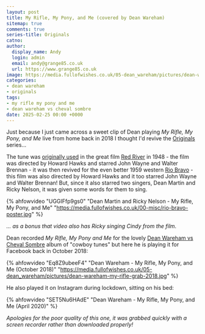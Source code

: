 ```yaml
---
layout: post
title: My Rifle, My Pony, and Me (covered by Dean Wareham)
sitemap: true
comments: true
series-title: Originals
catno:
author:
  display_name: Andy
  login: admin
  email: andy@grange85.co.uk
  url: https://www.grange85.co.uk
image: https://media.fullofwishes.co.uk/05-dean_wareham/pictures/dean-wareham-my-rifle-grab-2018.jpg
categories:
- dean wareham
- originals
tags:
- my rifle my pony and me
- dean wareham vs cheval sombre
date: 2025-02-25 00:00 +0000
---
```

Just because I just came across a sweet clip of Dean playing _My Rifle, My Pony, and Me_ live from home back in 2018 I thought I'd revive the [Originals](/category/originals/) series...

The tune was [originally used](https://youtu.be/gp0vMW016gg) in the great film [Red River](https://en.wikipedia.org/wiki/Red_River_(1948_film)) in 1948 - the film was directed by Howard Hawks and starred John Wayne and Walter Brennan - it was then revived for the even better 1959 western [Rio Bravo](https://en.wikipedia.org/wiki/Rio_Bravo_(film)) - this film was also directed by Howard Hawks and it too starred John Wayne and Walter Brennan! But, since it also starred two singers, Dean Martin and Ricky Nelson, it was given some words for them to sing.

{% ahfowvideo "UGGIFfp9gs0" "Dean Martin and Ricky Nelson - My Rifle, My Pony, and Me" "https://media.fullofwishes.co.uk/00-misc/rio-bravo-poster.jpg" %}

_... as a bonus that video also has Ricky singing Cindy from the film_.

Dean recorded _My Rifle, My Pony and Me_ for the lovely [Dean Wareham vs Cheval Sombre](https://www.fullofwishes.co.uk/database/dean-wareham/releases/dean-wareham-vs-cheval-sombre/) album of "cowboy tunes" but here he is playing it for Facebook back in October 2018:

{% ahfowvideo "Eq8Z9ubeeF4" "Dean Wareham - My Rifle, My Pony, and Me (October 2018)" "https://media.fullofwishes.co.uk/05-dean_wareham/pictures/dean-wareham-my-rifle-grab-2018.jpg" %}

He also played it on Instagram during lockdown, sitting on his bed:

{% ahfowvideo "SET5Nu6HAdE" "Dean Wareham - My Rifle, My Pony, and Me (April 2020)" %}

_Apologies for the poor quality of this one, it was grabbed quickly with a screen recorder rather than downloaded properly!_
